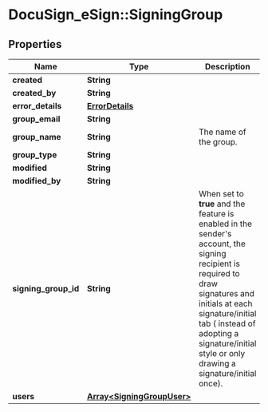 # DocuSign_eSign::SigningGroup

## Properties
Name | Type | Description | Notes
------------ | ------------- | ------------- | -------------
**created** | **String** |  | [optional] 
**created_by** | **String** |  | [optional] 
**error_details** | [**ErrorDetails**](ErrorDetails.md) |  | [optional] 
**group_email** | **String** |  | [optional] 
**group_name** | **String** | The name of the group. | [optional] 
**group_type** | **String** |  | [optional] 
**modified** | **String** |  | [optional] 
**modified_by** | **String** |  | [optional] 
**signing_group_id** | **String** | When set to **true** and the feature is enabled in the sender&#39;s account, the signing recipient is required to draw signatures and initials at each signature/initial tab ( instead of adopting a signature/initial style or only drawing a signature/initial once). | [optional] 
**users** | [**Array&lt;SigningGroupUser&gt;**](SigningGroupUser.md) |  | [optional] 


